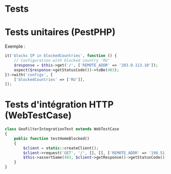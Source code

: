 # Tests

# Tests unitaires (PestPHP)

Exemple :

```php
it('blocks IP in blockedCountries', function () {
    // Configuration with blocked country 'RU'
    $response = $this->get('/', ['REMOTE_ADDR' => '203.0.113.10']);
    expect($response->getStatusCode())->toBe(403);
})->with('configs', [
    ['blockedCountries' => ['RU']],
]);
```

# Tests d'intégration HTTP (WebTestCase)

```php
class GeoFilterIntegrationTest extends WebTestCase
{
    public function testHomeBlocked()
    {
        $client = static::createClient();
        $client->request('GET', '/', [], [], ['REMOTE_ADDR' => '198.51.100.5']);
        $this->assertSame(403, $client->getResponse()->getStatusCode());
    }
}
```
